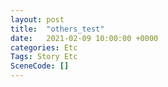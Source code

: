 ```yaml
---
layout: post
title:  "others_test"
date:   2021-02-09 10:00:00 +0000
categories: Etc
Tags: Story Etc
SceneCode: []
---
```

